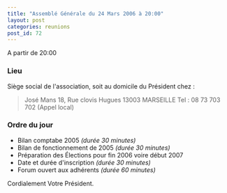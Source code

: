 ```yaml
---
title: "Assemblé Générale du 24 Mars 2006 à 20:00"
layout: post
categories: reunions
post_id: 72
---
```


A partir de 20:00

### Lieu ###

Siège social de l'association, soit au domicile du Président chez :

> José Mans
> 18, Rue clovis Hugues
> 13003 MARSEILLE
> Tel : 08 73 703 702 (Appel local)



### Ordre du jour ###

* Bilan comptabe 2005 *(durée 30 minutes)*
* Bilan de fonctionnement de 2005 *(durée 30 minutes)*
* Préparation des Élections pour fin 2006 voire début 2007
* Date et durée d'inscription *(durée 30 minutes)*
* Forum ouvert aux adhérents *(durée 60 minutes)*


Cordialement
Votre Président.